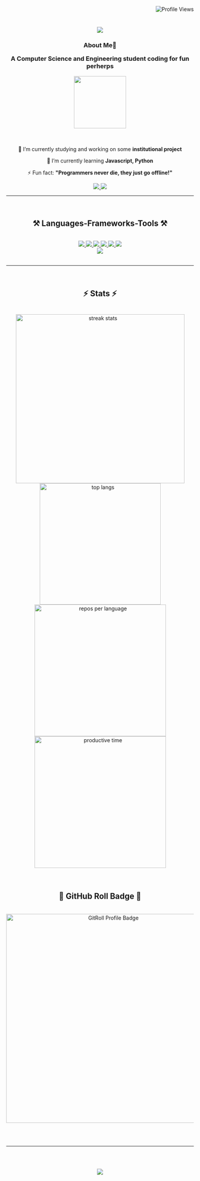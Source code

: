 <p align="right">
    <img src="https://komarev.com/ghpvc/?username=tanjimmm&style=flat-square&color=6e5494&label=Profile+Views" alt="Profile Views" />
</p>

<h1 align="center">
    <img src="https://readme-typing-svg.herokuapp.com/?font=Righteous&size=35&center=true&vCenter=true&width=500&height=70&duration=3700&lines=Hi+There!+👀;+I'm+Tanjim+Rahman!;" />
</h1>

<h3 align="center">

  <div align="center">
 
 **About Me**💫

 </div>
 
  A Computer Science and Engineering student coding for fun perherps
  <br/>

   <div align="center">
 
<img align="center" height="140" src="https://i.imgflip.com/7m4wl6.gif"  />

 </div>
  </h3>


  <br/>

<div align="center">
 
 🔭 I’m currently studying and working on some **institutional project**
 
 🌱 I’m currently learning **Javascript, Python**

⚡ Fun fact: **"Programmers never die, they just go offline!"**

 </div>


 <div align="center"> 
  <a href="https://www.facebook.com/rahman.tanjimm/" target="_blank">
    <img src="https://img.shields.io/badge/Facebook-0077B5?style=for-the-badge&logo=Facebook&logoColor=white" target="_blank" />
  </a>
  <a href="https://wa.me/+8801740717087" target="_blank">
     <img src="https://img.shields.io/badge/Whatsapp-25FF0000?style=for-the-badge&logo=Whatsapp&logoColor=white" target="_blank" /> <!-- sqlite, safari, google-chrome are other good icon options -->
  </a>
</div>

<hr/>
<br/>
 
<h2 align="center">⚒️ Languages-Frameworks-Tools ⚒️</h2>
<br/>
<div align="center">
    <a href="https://code.visualstudio.com/" target="_blank"><img src="https://skillicons.dev/icons?i=vscode" /> </a>
    <a href="https://visualstudio.microsoft.com/" target="_blank"><img src="https://skillicons.dev/icons?i=visualstudio" /> </a>
    <a href="https://github.com/" target="_blank"><img src="https://skillicons.dev/icons?i=github" /> </a>
    <a href="https://www.figma.com/" target="_blank"><img src="https://skillicons.dev/icons?i=figma" /> </a>
    <a href="https://www.autodesk.com/products/autocad/free-trial" target="_blank"><img src="https://skillicons.dev/icons?i=autocad" /> </a>
    <a href="https://www.arduino.cc/en/software" target="_blank"><img src="https://skillicons.dev/icons?i=arduino" /> </a>
    <br/>
    <img src="https://skillicons.dev/icons?i=js,python,c,cpp,cs,dotnet,java,mysql,matlab" /><br>
</div>


<br/>
<hr/>



<br/>



<h2 align="center">⚡ Stats ⚡</h2>
<br>
<div align="center">
    <img width="453" src="https://github-readme-streak-stats.herokuapp.com/?user=tanjimmm&count_private=true&theme=react&border_radius=10" alt="streak stats"/>
    <img width="325" src="https://github-readme-stats.vercel.app/api/top-langs/?username=tanjimmm&hide=html&langs_count=8&layout=compact&theme=react&border_radius=10&size_weight=0.5&count_weight=0.5" alt="top langs" />

<br/>

<img width="353" src="http://github-profile-summary-cards.vercel.app/api/cards/repos-per-language?username=tanjimmm&theme=react&exclude=8&border=ffffff" alt="repos per language"/>
<img width="353" src="http://github-profile-summary-cards.vercel.app/api/cards/productive-time?username=tanjimmm&theme=react&utcOffset=6&border=ffffff" alt="productive time"/>

</div>
<br/><br/>



<h2 align="center">🌟 GitHub Roll Badge 🌟</h2>
<br>
<div align="center">
  <a href="https://gitroll.io/profile/uNgYoKxY7HMUGpEtVLoauJqCTOLt1">
    <img width=560 src="https://gitroll.io/api/badges/profiles/v1/uNgYoKxY7HMUGpEtVLoauJqCTOLt1" alt="GitRoll Profile Badge" />
  </a>
  <br/>
</div>


<br/><br/>

<hr/>

<br/>

<h2 align="center">
    <img src="https://readme-typing-svg.herokuapp.com/?font=Righteous&size=35&center=true&vCenter=true&width=500&height=70&duration=3700&lines=Thanks+for+visiting!+👋;" />
</h2>
